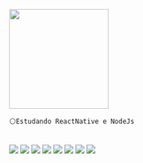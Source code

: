 

  

 


<div>
    <img height="180em" src="https://github-readme-stats.vercel.app/api?username=MatheusGraciki&show_icons=false&theme=radical">
   
</div>
<div>

    ⚪Estudando ReactNative e NodeJs
  
 </div>

<div style="display:inline_block"><br>
  <img src="https://img.icons8.com/dusk/64/000000/python.png"/>
 
  <img src="https://img.icons8.com/dusk/64/000000/react.png"/>
  
  <img src="https://img.icons8.com/dusk/64/000000/javascript.png"/>
  
  <img src="https://img.icons8.com/dusk/64/000000/html-5.png"/>
  
  <img src="https://img.icons8.com/dusk/64/000000/css3.png"/>
  
  <img src="https://img.icons8.com/dusk/64/000000/github.png"/>
  
  <img src="https://img.icons8.com/dusk/64/000000/visual-studio-code-2019.png"/>
  
  <img src="https://img.icons8.com/dusk/64/000000/postman-api.png"/>
  
  
  <div>

